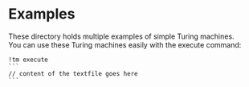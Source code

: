 # Examples
These directory holds multiple examples of simple Turing machines.  
You can use these Turing machines easily with the execute command:  
````
!tm execute
```
// content of the textfile goes here
```
````
